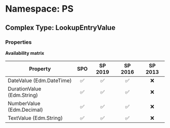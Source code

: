 # Namespace: PS

## Complex Type: LookupEntryValue

### Properties

**Availability matrix**

Property | SPO | SP 2019 | SP 2016 | SP 2013
----------|:---:|:-------:|:-------:|:-------:
DateValue (Edm.DateTime) | ✅ | ✅ | ✅ | ❌
DurationValue (Edm.String) | ✅ | ✅ | ✅ | ❌
NumberValue (Edm.Decimal) | ✅ | ✅ | ✅ | ❌
TextValue (Edm.String) | ✅ | ✅ | ✅ | ❌